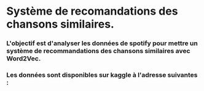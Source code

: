 # Système de recomandations des chansons similaires. 

### L'objectif est d'analyser les données de spotify pour mettre un système de recommandations des chansons similaires avec Word2Vec. 
### Les données sont disponibles sur kaggle à l'adresse suivantes : 
